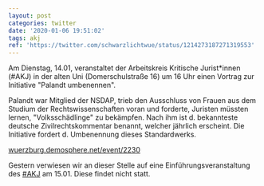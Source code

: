 ```yaml
---
layout: post
categories: twitter
date: '2020-01-06 19:51:02'
tags: akj
ref: 'https://twitter.com/schwarzlichtwue/status/1214273187271319553'
---
```

Am Dienstag, 14.01, veranstaltet der Arbeitskreis Kritische Jurist\*innen (#AKJ) in der alten Uni (Domerschulstraße 16) um 16 Uhr einen Vortrag zur Initiative "Palandt umbenennen".



Palandt war Mitglied der NSDAP, trieb den Ausschluss von Frauen aus dem Studium der   Rechtswissenschaften voran und forderte, Juristen müssten lernen, "Volksschädlinge" zu bekämpfen. Nach ihm ist d. bekannteste deutsche Zivilrechtskommentar benannt, welcher jährlich erscheint. Die Initiative fordert d. Umbenennung dieses Standardwerks.



[wuerzburg.demosphere.net/event/2230](https://wuerzburg.demosphere.net/event/2230)

Gestern verwiesen wir an dieser Stelle auf eine Einführungsveranstaltung des [#AKJ](/t/akj) am 15.01. Diese findet nicht statt.